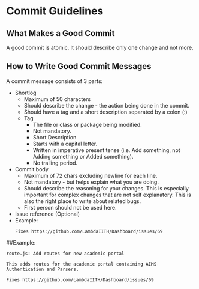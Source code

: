 # Commit Guidelines

## What Makes a Good Commit
A good commit is atomic. It should describe only one change and not more.

## How to Write Good Commit Messages
A commit message consists of 3 parts:
  * Shortlog 
    * Maximum of 50 characters
    * Should describe the change - the action being done in the commit.
    * Should have a tag and a short description separated by a colon (:)
    * Tag
        * The file or class or package being modified.
        * Not mandatory.
        * Short Description
        * Starts with a capital letter.
        * Written in imperative present tense (i.e. Add something, not Adding something or Added something).
        * No trailing period.  
  * Commit body 
    * Maximum of 72 chars excluding newline for each line.
    * Not mandatory - but helps explain what you are doing.
    * Should describe the reasoning for your changes. This is especially important for complex changes that are not self explanatory. This is also the right place to write about related bugs.
    * First person should not be used here.
  * Issue reference (Optional)
  * Example:
      ```
      Fixes https://github.com/LambdaIITH/Dashboard/issues/69      
      ```
##Example:
  ```
  route.js: Add routes for new academic portal
  
  This adds routes for the academic portal containing AIMS Authentication and Parsers.
  
  Fixes https://github.com/LambdaIITH/Dashboard/issues/69
  ```
  

